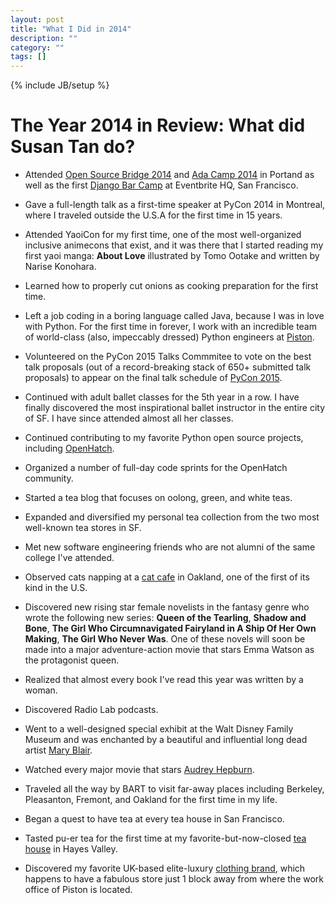 ```yaml
---
layout: post
title: "What I Did in 2014"
description: ""
category: ""
tags: []
---
```

{% include JB/setup %}


The Year 2014 in Review: What did Susan Tan do?
=====================================================


* Attended [Open Source Bridge 2014](http://opensourcebridge.org/y2014/) and [Ada Camp 2014](http://portland.adacamp.org/) in Portand as well as the first [Django Bar Camp](https://engineering.eventbrite.com/announcing-barcamp-django-sf/) at Eventbrite HQ, San Francisco.

* Gave a full-length talk as a first-time speaker at PyCon 2014 in Montreal, where I traveled outside the U.S.A for the first time in 15 years.

* Attended YaoiCon for my first time, one of the most well-organized inclusive animecons that exist, and it was there that I started reading my first yaoi manga: **About Love** illustrated by Tomo Ootake and written by Narise Konohara.

* Learned how to properly cut onions as cooking preparation for the first time.

* Left a job coding in a boring language called Java, because I was in love with Python. For the first time in forever, I work with an incredible team of world-class (also, impeccably dressed) Python engineers at [Piston](pistoncloud.com/company/careers/).

* Volunteered on the PyCon 2015 Talks Commmitee to vote on the best talk proposals (out of a record-breaking stack of 650+ submitted talk proposals) to appear on the final talk schedule of [PyCon 2015](https://us.pycon.org/2015/schedule/talks/list/).

* Continued with adult ballet classes for the 5th year in a row. I have finally discovered the most inspirational ballet instructor in the entire city of SF. I have since attended almost all her classes.

* Continued contributing to my favorite Python open source projects, including [OpenHatch](http://openhatch.org/).

* Organized a number of full-day code sprints for the OpenHatch community.

* Started a tea blog that focuses on oolong, green, and white teas.

* Expanded and diversified my personal tea collection from the two most well-known tea stores in SF.

* Met new software engineering friends who are not alumni of the same college I've attended.

* Observed cats napping at a [cat cafe](http://www.yelp.com/biz/cat-town-caf%C3%A9-oakland) in Oakland, one of the first of its kind in the U.S.

* Discovered new rising star female novelists in the fantasy genre who wrote the following new series: **Queen of the Tearling**, **Shadow and Bone**, **The Girl Who Circumnavigated Fairyland in A Ship Of Her Own Making**, **The Girl Who Never Was**. One of these novels will soon be made into a major adventure-action movie that stars Emma Watson as the protagonist queen.

* Realized that almost every book I've read this year was written by a woman.

* Discovered Radio Lab podcasts.

* Went to a well-designed special exhibit at the Walt Disney Family Museum and was enchanted by a beautiful and influential long dead artist [Mary Blair](http://www.waltdisney.org/mary-blair).

* Watched every major movie that stars [Audrey Hepburn](https://en.wikipedia.org/wiki/Audrey_Hepburn).

* Traveled all the way by BART to visit far-away places including Berkeley, Pleasanton, Fremont, and Oakland for the first time in my life.

* Began a quest to have tea at every tea house in San Francisco.

* Tasted pu-er tea for the first time at my favorite-but-now-closed [tea house](http://www.yelp.com/biz/taste-san-francisco-2) in Hayes Valley.

* Discovered my favorite UK-based elite-luxury [clothing brand](http://www.alexandermcqueen.com/us/alexandermcqueen/women/subhome_woman), which happens to have a fabulous store just 1 block away from where the work office of Piston is located.
